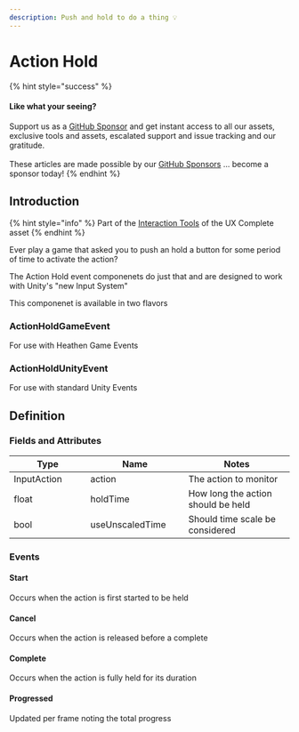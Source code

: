 ```yaml
---
description: Push and hold to do a thing 💡
---
```


# Action Hold

{% hint style="success" %}
#### Like what your seeing?

Support us as a [GitHub Sponsor](../../../become-a-sponsor/) and get instant access to all our assets, exclusive tools and assets, escalated support and issue tracking and our gratitude.\
\
These articles are made possible by our [GitHub Sponsors](../../../become-a-sponsor/) ... become a sponsor today!
{% endhint %}

## Introduction

{% hint style="info" %}
Part of the [Interaction Tools](../learning/core-concepts/interaction-tools.md) of the UX Complete asset
{% endhint %}

Ever play a game that asked you to push an hold a button for some period of time to activate the action?

The Action Hold event componenets do just that and are designed to work with Unity's "new Input System"

This componenet is available in two flavors

### ActionHoldGameEvent

For use with Heathen Game Events

### ActionHoldUnityEvent

For use with standard Unity Events

## Definition

### Fields and Attributes

<table><thead><tr><th width="184.37677897593124">Type</th><th width="203.52728947555755">Name</th><th width="333.5407480296978">Notes</th></tr></thead><tbody><tr><td>InputAction</td><td>action</td><td>The action to monitor</td></tr><tr><td>float</td><td>holdTime</td><td>How long the action should be held</td></tr><tr><td>bool</td><td>useUnscaledTime</td><td>Should time scale be considered</td></tr></tbody></table>

### Events

#### Start

Occurs when the action is first started to be held

#### Cancel

Occurs when the action is released before a complete

#### Complete

Occurs when the action is fully held for its duration

#### Progressed

Updated per frame noting the total progress
